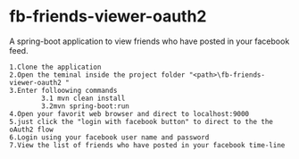 # fb-friends-viewer-oauth2
A spring-boot application to view friends who have posted in your facebook feed.


	1.Clone the application 
	2.Open the teminal inside the project folder "<path>\fb-friends-viewer-oauth2 "
	3.Enter folloowing commands 
			3.1 mvn clean install
			3.2mvn spring-boot:run
	4.Open your favorit web browser and direct to localhost:9000
	5.just click the "login with facebook button" to direct to the the oAuth2 flow
	6.Login using your facebook user name and password
	7.View the list of friends who have posted in your facebook time-line


